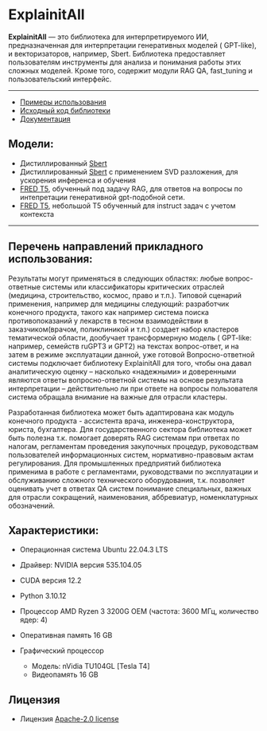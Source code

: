 # **ExplainitAll**

**ExplainitAll** — это библиотека для интерпретируемого ИИ, предназначенная для интерпретации генеративных моделей (
GPT-like), и векторизаторов, например, Sbert. Библиотека предоставляет пользователям инструменты для анализа и понимания
работы этих сложных моделей. Кроме того, содержит модули RAG QA, fast_tuning и пользовательский интерфейс.

---

* [Примеры использования](https://github.com/Bots-Avatar/ExplainitAll/tree/main/examples)
* [Исходный код библиотеки](https://github.com/Bots-Avatar/ExplainitAll/tree/main/explainitall)
* [Документация](https://github.com/Bots-Avatar/ExplainitAll/wiki)

## Модели:

* Дистиллированный [Sbert](https://huggingface.co/FractalGPT/SbertDistil)
* Дистиллированный [Sbert](https://huggingface.co/FractalGPT/SbertSVDDistil) с применением SVD разложения, для ускорения
  инференса и обучения
* [FRED T5](https://huggingface.co/FractalGPT/FRED-T5-Interp), обученный под задачу RAG, для ответов на вопросы по
  интепретации генеративной gpt-подобной сети.
* [FRED T5](https://huggingface.co/FractalGPT/FredT5-Large-Instruct-Context), небольшой T5 обученный для instruct задач с учетом контекста
---

## Перечень направлений прикладного использования:

Результаты могут применяться в следующих областях: любые вопрос-ответные системы или классификаторы критических
отраслей (медицина, строительство, космос, право и т.п.). Типовой сценарий применения, например для медицины следующий:
разработчик конечного продукта, такого как например система поиска противопоказаний у лекарств в тесном взаимодействии в
заказчиком(врачом, поликлиникой и т.п.) создает набор кластеров тематической области, дообучает трансформерную модель (
GPT-like: например, семейств ruGPT3 и GPT2) на текстах вопрос-ответ, и на затем в режиме эксплуатации данной, уже
готовой Вопросно-ответной системы подключает библиотеку ExplainitAll для того, чтобы она давал аналитическую оценку –
насколько «надежными» и доверенными являются ответы вопросно-ответной системы на основе результата интерпретации –
действительно ли при ответе на вопросы пользователя система обращала внимание на важные для отрасли кластеры.

Разработанная библиотека может быть адаптирована как модуль конечного продукта - ассистента врача,
инженера-конструктора, юриста, бухгалтера. Для государственного сектора библиотека может быть полезна т.к. помогает
доверять RAG системам при ответах по налогам, регламентам проведения закупочных процедур, руководствам пользователей
информационных систем, нормативно-правовым актам регулирования. Для промышленных предприятий библиотека применима в
работе с регламентами, руководствами по эксплуатации и обслуживанию сложного технического оборудования, т.к. позволяет
оценивать учет в ответах QA систем понимание специальных, важных для отрасли сокращений, наименования, аббревиатур,
номенклатурных обозначений.

## Характеристики:

* Операционная система Ubuntu 22.04.3 LTS
* Драйвер: NVIDIA версия 535.104.05
* CUDA версия 12.2
* Python 3.10.12


* Процессор AMD Ryzen 3 3200G OEM (частота: 3600 МГц, количество ядер: 4)
* Оперативная память 16 GB

* Графический процессор
    * Модель: nVidia TU104GL [Tesla T4]
    * Видеопамять 16 GB

## Лицензия

* Лицензия [Apache-2.0 license](https://github.com/Bots-Avatar/ExplainitAll/tree/main#Apache-2.0-1-ov-file)
